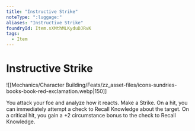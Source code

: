 ```yaml
---
title: "Instructive Strike"
noteType: ":luggage:"
aliases: "Instructive Strike"
foundryId: Item.sXMthMLKyduDJRvK
tags:
  - Item
---
```


# Instructive Strike
![[Mechanics/Character Building/Feats/zz_asset-files/icons-sundries-books-book-red-exclamation.webp|150]]

You attack your foe and analyze how it reacts. Make a Strike. On a hit, you can immediately attempt a check to Recall Knowledge about the target. On a critical hit, you gain a +2 circumstance bonus to the check to Recall Knowledge.
